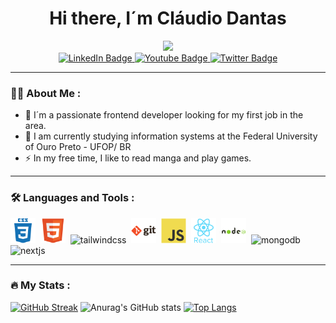 <div id="header" align="center">
  <h1>Hi there, I´m Cláudio Dantas</h1>
  <img src="https://media.giphy.com/media/v1.Y2lkPTc5MGI3NjExZDRhMjk1N2NhMDcxN2E0NTI4Mjg2NTRiOWUwYzBmMTFlNTA0Njc5YyZlcD12MV9pbnRlcm5hbF9naWZzX2dpZklkJmN0PWc/CuuSHzuc0O166MRfjt/giphy.gif" width="100"/>
  <div id="badges">
    <a href="https://www.linkedin.com/in/cl%C3%A1udio-dantas-520a1615b/">
      <img src="https://img.shields.io/badge/LinkedIn-blue?style=for-the-badge&logo=linkedin&logoColor=white" alt="LinkedIn Badge"/>
    </a>
  <a href="https://claudiodantas.vercel.app/">
    <img src="https://img.shields.io/badge/website-teal?style=for-the-badge&logo=youtube&logoColor=white" alt="Youtube Badge"/>
    </a>
  <a href="https://www.instagram.com/claudiovdsi/?next=%2F">
    <img src="https://img.shields.io/badge/Instagram-orange?style=for-the-badge&logo=twitter&logoColor=white" alt="Twitter Badge"/>
   </a>
    

</div>
  </div>
  
---
### :woman_technologist: About Me :
- :telescope: I´m a passionate frontend developer looking for my first job in the area. 
- :seedling: I am currently studying information systems at the Federal University of Ouro Preto - UFOP/ BR
- :zap: In my free time, I like to read manga and play games.

---

### :hammer_and_wrench: Languages and Tools :
<div>
  <img src="https://github.com/devicons/devicon/blob/master/icons/css3/css3-plain-wordmark.svg"  title="CSS3" alt="CSS" width="40" height="40"/>&nbsp;
  <img src="https://github.com/devicons/devicon/blob/master/icons/html5/html5-original.svg" title="HTML5" alt="HTML" width="40" height="40"/>&nbsp;
   <img src="https://cdn.jsdelivr.net/gh/devicons/devicon/icons/tailwindcss/tailwindcss-plain.svg" title="tailwindcss" alt="tailwindcss" width="40" height="40"/>&nbsp;
  <img src="https://github.com/devicons/devicon/blob/master/icons/git/git-original-wordmark.svg" title="Git" **alt="Git" width="40" height="40"/>&nbsp;
 <img src="https://github.com/devicons/devicon/blob/master/icons/javascript/javascript-original.svg" title="JavaScript" alt="JavaScript" width="40" height="40"/>&nbsp;
 <img src="https://github.com/devicons/devicon/blob/master/icons/react/react-original-wordmark.svg" title="React" alt="React" width="40" height="40"/>&nbsp;
 <img src="https://github.com/devicons/devicon/blob/master/icons/nodejs/nodejs-original-wordmark.svg" title="NodeJS" alt="NodeJS" width="40" height="40"/>&nbsp;
 <img src="https://cdn.jsdelivr.net/gh/devicons/devicon/icons/mongodb/mongodb-plain-wordmark.svg" title="mongodb" alt="mongodb" width="40" height="40"/>&nbsp;
  <img src="https://cdn.jsdelivr.net/gh/devicons/devicon/icons/nextjs/nextjs-original-wordmark.svg" title="nextjs" alt="nextjs" width="40" height="40"/>&nbsp;
 
  </div>
  
  ---

### :fire: My Stats :
[![GitHub Streak](http://github-readme-streak-stats.herokuapp.com?user=CDInacio&theme=oneDark&background=000000)](https://git.io/streak-stats)
![Anurag's GitHub stats](https://github-readme-stats.vercel.app/api?username=CDInacio&show_icons=true&theme=onedark)
[![Top Langs](https://github-readme-stats.vercel.app/api/top-langs/?username=CDInacio)](https://github.com/anuraghazra/github-readme-stats)
